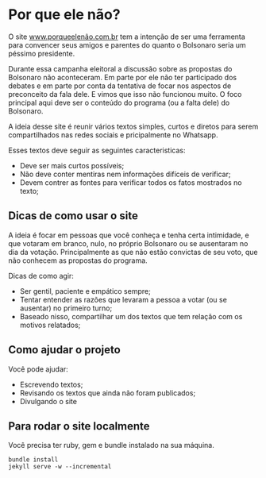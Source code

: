 # Por que ele não?

O site www.porqueelenão.com.br tem a intenção de ser uma ferramenta para
convencer seus amigos e parentes do quanto o Bolsonaro seria um péssimo
presidente.

Durante essa campanha eleitoral a discussão sobre as propostas do Bolsonaro não
aconteceram. Em parte por ele não ter participado dos debates e em parte por
conta da tentativa de focar nos aspectos de preconceito da fala dele. E vimos
que isso não funcionou muito. O foco principal aqui deve ser o conteúdo do
programa (ou a falta dele) do Bolsonaro.

A ideia desse site é reunir vários textos simples, curtos e diretos para serem
compartilhados nas redes sociais e pricipalmente no Whatsapp.

Esses textos deve seguir as seguintes caracteristicas:

- Deve ser  mais curtos possíveis;
- Não deve conter mentiras nem informações difíceis de verificar;
- Devem contrer as fontes para verificar todos os fatos mostrados no texto;

## Dicas de como usar o site

A ideia é focar em pessoas que você conheça e tenha certa intimidade, e que
votaram em branco, nulo, no próprio Bolsonaro ou se ausentaram no dia da
votação. Principalmente as que não estão convictas de seu voto, que não
conhecem as propostas do programa.

Dicas de como agir:

- Ser gentil, paciente e empático sempre;
- Tentar entender as razões que levaram a pessoa a votar (ou se ausentar) no
primeiro turno;
- Baseado nisso, compartilhar um dos textos que tem relação com os motivos
relatados;

## Como ajudar o projeto

Você pode ajudar:

- Escrevendo textos;
- Revisando os textos que ainda não foram publicados;
- Divulgando o site

## Para rodar o site localmente

Você precisa ter ruby, gem e bundle instalado na sua máquina.

```
bundle install
jekyll serve -w --incremental
```
